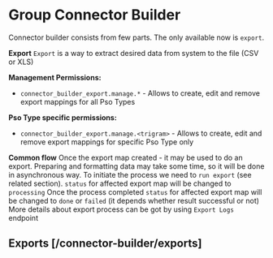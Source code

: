 <!-- include(data_structures.md) -->

# Group Connector Builder
Connector builder consists from few parts. The only available now is `export`.

**Export** 
`Export` is a way to extract desired data from system to the file (CSV or XLS) 

**Management Permissions:** 
 - `connector_builder_export.manage.*` - Allows to create, edit and remove export mappings for all Pso Types 
 
**Pso Type specific permissions:** 
- `connector_builder_export.manage.<trigram>` - Allows to create, edit and remove export mappings for specific Pso Type only

**Common flow**
Once the export map created - it may be used to do an export. 
Preparing and formatting data may take some time, so it will be done in asynchronous way.
To initiate the process we need to `run export` (see related section). `status` for affected export map will be changed to `processing` 
Once the process completed `status` for affected export map will be changed to `done` or `failed` (it depends whether result successful or not)
More details about export process can be got by using `Export Logs` endpoint

## Exports [/connector-builder/exports]

<!-- include(list.md) -->
<!-- include(show.md) -->
<!-- include(run-export.md) -->
<!-- include(download-export-result.md) -->
<!-- include(export-logs.md) -->
<!-- include(create.md) -->
<!-- include(update.md) -->
